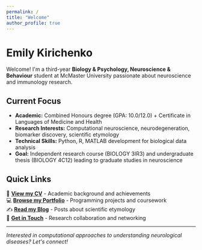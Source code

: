 ```yaml
---
permalink: /
title: "Welcome"
author_profile: true
---
```


# Emily Kirichenko

Welcome! I'm a third-year **Biology & Psychology, Neuroscience & Behaviour** student at McMaster University passionate about neuroscience and immunology research.

## Current Focus

- **Academic:** Combined Honours degree (GPA: 10.0/12.0) + Certificate in Languages of Medicine and Health
- **Research Interests:** Computational neuroscience, neurodegeneration, biomarker discovery, scientific etymology  
- **Technical Skills:** Python, R, MATLAB development for biological data analysis
- **Goal:** Independent research course (BIOLOGY 3IR3) and undergraduate thesis (BIOLOGY 4C12) leading to graduate studies in neuroscience

## Quick Links

📄 **[View my CV](/cv/)** - Academic background and achievements  
💻 **[Browse my Portfolio](/portfolio/)** - Programming projects and coursework  
✍️ **[Read my Blog](/year-archive/)** - Posts about scientific etymology  
📧 **[Get in Touch](/contact/)** - Research collaboration and networking  

---

*Interested in computational approaches to understanding neurological diseases? Let's connect!*
